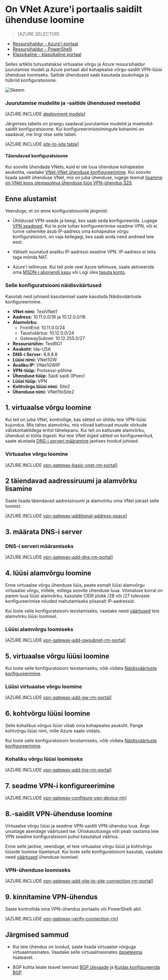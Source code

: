<properties
   pageTitle="Luua virtuaalse võrgu-saidilt VPN-ühenduse Azure'i ressursihaldur ja Azure portaali abil | Microsoft Azure'i"
   description="Ressursihaldur juurutamise näidise VNet loomise ja ühendage see oma kohalikku kohapealse võrgu lüüsi S2S VPN-ühenduse kasutamine."
   services="vpn-gateway"
   documentationCenter="na"
   authors="cherylmc"
   manager="carmonm"
   editor=""
   tags="azure-resource-manager"/>

<tags
   ms.service="vpn-gateway"
   ms.devlang="na"
   ms.topic="hero-article"
   ms.tgt_pltfrm="na"
   ms.workload="infrastructure-services"
   ms.date="10/14/2016"
   ms.author="cherylmc"/>

# <a name="create-a-vnet-with-a-site-to-site-connection-using-the-azure-portal"></a>On VNet Azure'i portaalis saidilt ühenduse loomine

> [AZURE.SELECTOR]
- [Ressursihaldur - Azure'i portaal](vpn-gateway-howto-site-to-site-resource-manager-portal.md)
- [Ressursihaldur - PowerShelli](vpn-gateway-create-site-to-site-rm-powershell.md)
- [Klassikaline – klassikaline portaal](vpn-gateway-site-to-site-create.md)


Selles artiklis tutvustatakse virtuaalse võrgu ja Azure ressursihaldur juurutamise mudeli ja Azure portaali abil kohapealse võrgu-saidilt VPN-lüüsi ühenduse loomiseks. Saitide ühendused saab kasutada asukohaga ja hübriid konfiguratsioone.

![Skeem](./media/vpn-gateway-howto-site-to-site-resource-manager-portal/s2srmportal.png)


### <a name="deployment-models-and-methods-for-site-to-site-connections"></a>Juurutamise mudelite ja -saitide ühendused meetodid

[AZURE.INCLUDE [deployment models](../../includes/vpn-gateway-deployment-models-include.md)] 

Järgmises tabelis on praegu saadaval juurutamise mudelid ja meetodid-saidilt konfiguratsioone. Kui konfigureerimistoimingute kohanimi on saadaval, me lingi otse selle tabeli.

[AZURE.INCLUDE [site-to-site table](../../includes/vpn-gateway-table-site-to-site-include.md)]

#### <a name="additional-configurations"></a>Täiendavad konfiguratsioone 

Kui soovite ühendada VNets, kuid ei ole luua ühenduse kohapealse asukohta, vaadake [VNet-VNet ühenduse konfigureerimine](vpn-gateway-vnet-vnet-rm-ps.md). Kui soovite lisada saidilt ühenduse VNet, mis on juba ühenduse, lugege teemat [lisamine on VNet koos olemasoleva ühenduse lüüs VPN-ühendus S2S](vpn-gateway-howto-multi-site-to-site-resource-manager-portal.md).

## <a name="before-you-begin"></a>Enne alustamist

Veenduge, et on enne konfiguratsioonile järgmist:

- Ühilduvad VPN-seade ja keegi, kes saab seda konfigureerida. Lugege [VPN seadmed](vpn-gateway-about-vpn-devices.md). Kui te pole tuttav konfigureerimise seadme VPN, või ei tunne vahemike asub IP-aadress oma kohapealse võrgu konfiguratsiooni, on vaja kellegagi, kes saab anda need andmed teie eest.

- Väliselt suunatud avaliku IP-aadressi seadme VPN. IP-aadress ei leita taga mõnda NAT.
    
- Azure'i tellimuse. Kui teil pole veel Azure tellimuse, saate aktiveerida oma [MSDN-i abonendi kasu](http://azure.microsoft.com/pricing/member-offers/msdn-benefits-details/) või Logi üles [tasuta konto](http://azure.microsoft.com/pricing/free-trial/).

### <a name="values"></a>Selle konfiguratsiooni näidisväärtused


Kasutab neid juhiseid kasutamisel saate kasutada Näidisväärtuste konfigureerimine.

- **VNet nimi:** TestVNet1
- **Aadress:** 10.11.0.0/16 ja 10.12.0.0/16
- **Alamvõrku:**
    - FrontEnd: 10.11.0.0/24
    - Taustväärtus: 10.12.0.0/24
    - GatewaySubnet: 10.12.255.0/27
- **Ressursirühm:** TestRG1
- **Asukoht:** Ida-USA
- **DNS-i Server:** 8.8.8.8
- **Lüüsi nimi:** VNet1GW
- **Avaliku IP:** VNet1GWIP
- **VPN-tüüp:** Protsessi-põhine.
- **Ühenduse tüüp:** Saidi saidi (IPsec)
- **Lüüsi tüüp:** VPN
- **Kohtvõrgu lüüsi nimi:** Site2
- **Ühenduse nimi:** VNet1toSite2


## <a name="CreatVNet"></a>1. virtuaalse võrgu loomine 

Kui teil on juba VNet, kontrollige, kas sätted on ühildu teie VPN-lüüsi kujundus. Mis tahes alamvõrku, mis võivad kattuvad muude võrkude väliskontaktidega erilist tähelepanu. Kui teil on kattuvate alamvõrku, ühendust ei tööta õigesti. Kui teie VNet õiged sätted on konfigureeritud, saate alustada [DNS-i serveri määramine](#dns) jaotises toodud juhised.

### <a name="to-create-a-virtual-network"></a>Virtuaalse võrgu loomine

[AZURE.INCLUDE [vpn-gateway-basic-vnet-rm-portal](../../includes/vpn-gateway-basic-vnet-rm-portal-include.md)]  

## <a name="subnets"></a>2 täiendavad aadressiruumi ja alamvõrku lisamine

Saate lisada täiendavad aadressiruumi ja alamvõrku oma VNet pärast selle loomist.

[AZURE.INCLUDE [vpn-gateway-additional-address-space](../../includes/vpn-gateway-additional-address-space-include.md)] 

## <a name="dns"></a>3. määrata DNS-i server

### <a name="to-specify-a-dns-server"></a>DNS-i serveri määramiseks

[AZURE.INCLUDE [vpn-gateway-add-dns-rm-portal](../../includes/vpn-gateway-add-dns-rm-portal-include.md)]

## <a name="gatewaysubnet"></a>4. lüüsi alamvõrgu loomine

Enne virtuaalse võrgu ühenduse lüüs, peate esmalt lüüsi alamvõrgu virtuaalse võrgu, millele, millega soovite ühenduse luua. Võimaluse korral on parem luua lüüsi alamvõrku, kasutate CIDR plokk /28 või /27 tulevaste konfigureerimise nõuded mahutamiseks piisavalt IP-aadressid.

Kui loote selle konfiguratsiooni teostamiseks, vaadake need [väärtused](#values) teie alamvõrku lüüsi loomisel.

### <a name="to-create-a-gateway-subnet"></a>Lüüsi alamvõrgu loomiseks


[AZURE.INCLUDE [vpn-gateway-add-gwsubnet-rm-portal](../../includes/vpn-gateway-add-gwsubnet-rm-portal-include.md)]

## <a name="VNetGateway"></a>5. virtuaalse võrgu lüüsi loomine

Kui loote selle konfiguratsiooni teostamiseks, võib viidata [Näidisväärtuste konfigureerimine](#values).

### <a name="to-create-a-virtual-network-gateway"></a>Lüüsi virtuaalse võrgu loomine

[AZURE.INCLUDE [vpn-gateway-add-gw-rm-portal](../../includes/vpn-gateway-add-gw-rm-portal-include.md)]

## <a name="LocalNetworkGateway"></a>6. kohtvõrgu lüüsi loomine

Selle kohalikus võrgus lüüsi viitab oma kohapealse asukoht. Pange kohtvõrgu lüüsi nimi, mille Azure saate viidata. 

Kui loote selle konfiguratsiooni teostamiseks, võib viidata [Näidisväärtuste konfigureerimine](#values).

### <a name="to-create-a-local-network-gateway"></a>Kohaliku võrgu lüüsi loomiseks

[AZURE.INCLUDE [vpn-gateway-add-lng-rm-portal](../../includes/vpn-gateway-add-lng-rm-portal-include.md)]

## <a name="VPNDevice"></a>7. seadme VPN-i konfigureerimine

[AZURE.INCLUDE [vpn-gateway-configure-vpn-device-rm](../../includes/vpn-gateway-configure-vpn-device-rm-include.md)]

## <a name="CreateConnection"></a>8.-saidilt VPN-ühenduse loomine

Virtuaalse võrgu lüüsi ja seadme VPN-saidilt VPN-ühendus luua. Ärge unustage asendage väärtused ise. Ühiskasutusega võti peab vastama teie VPN seadme konfiguratsiooni puhul kasutatud väärtus. 

Enne selle jaotise, veenduge, et teie virtuaalse võrgu lüüsi ja kohtvõrgu lüüside loomise lõpetanud. Kui loote selle konfiguratsiooni kasutab, vaadake need [väärtused](#values) ühenduse loomisel.

### <a name="to-create-the-vpn-connection"></a>VPN-ühenduse loomiseks


[AZURE.INCLUDE [vpn-gateway-add-site-to-site-connection-rm-portal](../../includes/vpn-gateway-add-site-to-site-connection-rm-portal-include.md)]

## <a name="VerifyConnection"></a>9. kinnitamine VPN-ühendus

Saate kontrollida oma VPN-ühendus portaalis või PowerShelli abil.

[AZURE.INCLUDE [vpn-gateway-verify-connection-rm](../../includes/vpn-gateway-verify-connection-rm-include.md)]

## <a name="next-steps"></a>Järgmised sammud

- Kui teie ühendus on loodud, saate lisada virtuaalse võrguga virtuaalmasinates. Vaadake selle virtuaalmasinates [õppeteema](https://azure.microsoft.com/documentation/learning-paths/virtual-machines) lisateavet.

- BGP kohta leiate teavet teemast [BGP ülevaade](vpn-gateway-bgp-overview.md) ja [Kuidas konfigureerida BGP](vpn-gateway-bgp-resource-manager-ps.md).
